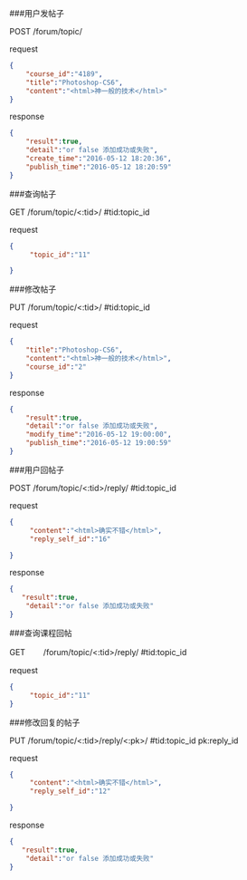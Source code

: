 ###用户发帖子

POST    /forum/topic/

request

```json
{
    "course_id":"4189",
    "title":"Photoshop-CS6",
    "content":"<html>神一般的技术</html>"
}
```
response

```json
{
    "result":true,
    "detail":"or false 添加成功或失败",
    "create_time":"2016-05-12 18:20:36",
    "publish_time":"2016-05-12 18:20:59"
}
```

###查询帖子

GET     /forum/topic/<:tid>/      #tid:topic_id

request

```json
{
     "topic_id":"11"

}
```

###修改帖子

PUT    /forum/topic/<:tid>/   #tid:topic_id

request

```json
{
    "title":"Photoshop-CS6",
    "content":"<html>神一般的技术</html>",
    "course_id":"2"
}
```
response

```json
{
    "result":true,
    "detail":"or false 添加成功或失败",
    "modify_time":"2016-05-12 19:00:00",
    "publish_time":"2016-05-12 19:00:59"
}
```

###用户回帖子

POST     /forum/topic/<:tid>/reply/   #tid:topic_id

request

```json
{
     "content":"<html>确实不错</html>",
     "reply_self_id":"16"

}
```
response

```json
{
   "result":true,
    "detail":"or false 添加成功或失败"
}
```

###查询课程回帖

GET 　　/forum/topic/<:tid>/reply/    #tid:topic_id

request

```json
{
     "topic_id":"11"
}
```

###修改回复的帖子

PUT   /forum/topic/<:tid>/reply/<:pk>/    #tid:topic_id    pk:reply_id

request

```json
{
     "content":"<html>确实不错</html>",
     "reply_self_id":"12"

}
```
response
```json
{
   "result":true,
    "detail":"or false 添加成功或失败"
}
```
